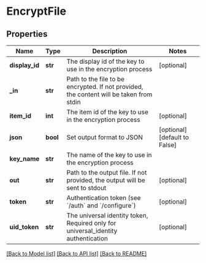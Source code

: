 # EncryptFile

## Properties
Name | Type | Description | Notes
------------ | ------------- | ------------- | -------------
**display_id** | **str** | The display id of the key to use in the encryption process | [optional] 
**_in** | **str** | Path to the file to be encrypted. If not provided, the content will be taken from stdin | 
**item_id** | **int** | The item id of the key to use in the encryption process | [optional] 
**json** | **bool** | Set output format to JSON | [optional] [default to False]
**key_name** | **str** | The name of the key to use in the encryption process | 
**out** | **str** | Path to the output file. If not provided, the output will be sent to stdout | [optional] 
**token** | **str** | Authentication token (see &#x60;/auth&#x60; and &#x60;/configure&#x60;) | [optional] 
**uid_token** | **str** | The universal identity token, Required only for universal_identity authentication | [optional] 

[[Back to Model list]](../README.md#documentation-for-models) [[Back to API list]](../README.md#documentation-for-api-endpoints) [[Back to README]](../README.md)


